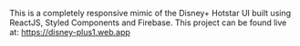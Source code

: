 This is a completely responsive mimic of the Disney+ Hotstar UI built using ReactJS, Styled Components and Firebase.
This project can be found live at: https://disney-plus1.web.app